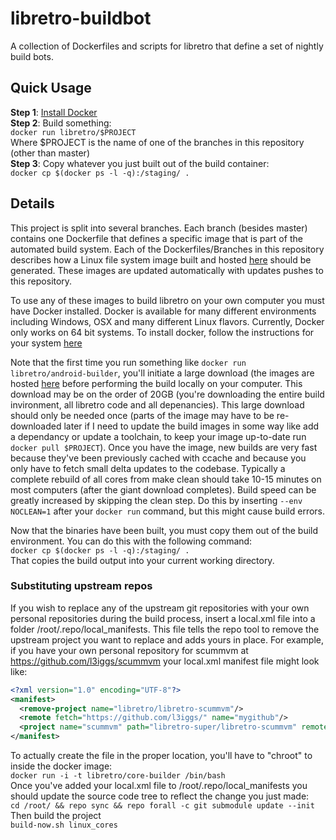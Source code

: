 libretro-buildbot
===========
A collection of Dockerfiles and scripts for libretro that define a set of nightly build bots.

## Quick Usage
**Step 1**: [Install Docker](https://docs.docker.com/installation/)  
**Step 2**: Build something:  
`docker run libretro/$PROJECT`  
Where $PROJECT is the name of one of the branches in this repository (other than master)  
**Step 3**: Copy whatever you just built out of the build container:  
`docker cp $(docker ps -l -q):/staging/ .`

## Details
This project is split into several branches. Each branch (besides master) contains one Dockerfile that defines a specific image that is part of the automated build system. Each of the Dockerfiles/Branches in this repository describes how a Linux file system image built and hosted [here](https://registry.hub.docker.com/repos/libretro/) should be generated. These images are updated automatically with updates pushes to this repository.

To use any of these images to build libretro on your own computer you must have Docker installed. Docker is available for many different environments including Windows, OSX and many different Linux flavors. Currently, Docker only works on 64 bit systems. To install docker, follow the instructions for your system [here](https://docs.docker.com/installation/)

Note that the first time you run something like `docker run libretro/android-builder`, you'll initiate a large download (the images are hosted [here](https://registry.hub.docker.com/repos/libretro) before performing the build locally on your computer. This download may be on the order of 20GB (you're downloading the entire build invironment, all libretro code and all depenancies). This large download should only be needed once (parts of the image may have to be re-downloaded later if I need to update the build images in some way like add a dependancy or update a toolchain, to keep your image up-to-date run `docker pull $PROJECT`). Once you have the image, new builds are very fast because they've been previously cached with ccache and because you only have to fetch small delta updates to the codebase. Typically a complete rebuild of all cores from make clean should take 10-15 minutes on most computers (after the giant download completes). Build speed can be greatly increased by skipping the clean step. Do this by inserting `--env NOCLEAN=1` after your `docker run` command, but this might cause build errors.

Now that the binaries have been built, you must copy them out of the build environment. You can do this with the following command:  
`docker cp $(docker ps -l -q):/staging/ .`  
That copies the build output into your current working directory. 

### Substituting upstream repos
If you wish to replace any of the upstream git repositories with your own personal repositories during the build process, insert a local.xml file into a folder /root/.repo/local_manifests. This file tells the repo tool to remove the upstream project you want to replace and adds yours in place. For example, if you have your own personal repository for scummvm at https://github.com/l3iggs/scummvm your local.xml manifest file might look like:
```xml
<?xml version="1.0" encoding="UTF-8"?>
<manifest>
  <remove-project name="libretro/libretro-scummvm"/>
  <remote fetch="https://github.com/l3iggs/" name="mygithub"/>
  <project name="scummvm" path="libretro-super/libretro-scummvm" remote="mygithub" />
</manifest>
```  
To actually create the file in the proper location, you'll have to "chroot" to inside the docker image:  
`docker run -i -t libretro/core-builder /bin/bash`  
Once you've added your local.xml file to /root/.repo/local_manifests you should update the source code tree to reflect the change you just made:  
`cd /root/ && repo sync && repo forall -c git submodule update --init`  
Then build the project  
`build-now.sh linux_cores`  
